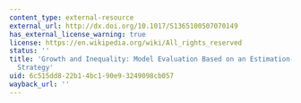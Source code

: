 ```yaml
---
content_type: external-resource
external_url: http://dx.doi.org/10.1017/S1365100507070149
has_external_license_warning: true
license: https://en.wikipedia.org/wiki/All_rights_reserved
status: ''
title: 'Growth and Inequality: Model Evaluation Based on an Estimation-Calibration
  Strategy'
uid: 6c515dd8-22b1-4bc1-90e9-3249098cb057
wayback_url: ''
---
```


